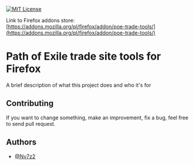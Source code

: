 [![MIT License](https://img.shields.io/badge/License-MIT-green.svg)](https://choosealicense.com/licenses/mit/)

Link to Firefox addons store: [https://addons.mozilla.org/pl/firefox/addon/poe-trade-tools/](https://addons.mozilla.org/pl/firefox/addon/poe-trade-tools/)
# Path of Exile trade site tools for Firefox

A brief description of what this project does and who it's for


## Contributing

If you want to change something, make an improvement, fix a bug, feel free to send pull request. 



## Authors

- [@Nv7z2](https://github.com/Nv7z2)

